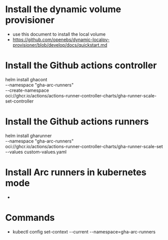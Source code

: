 # Install the dynamic volume provisioner
  - use this document to install the local volume 
  - https://github.com/openebs/dynamic-localpv-provisioner/blob/develop/docs/quickstart.md


# Install the Github actions controller
helm install ghacont \
    --namespace "gha-arc-runners" \
    --create-namespace \
    oci://ghcr.io/actions/actions-runner-controller-charts/gha-runner-scale-set-controller 


# Install the Github actions runners
helm install gharunner \
    --namespace "gha-arc-runners" \
    oci://ghcr.io/actions/actions-runner-controller-charts/gha-runner-scale-set  --values custom-values.yaml


# Install Arc runners in kubernetes mode
  - 

# Commands
- kubectl config set-context --current --namespace=gha-arc-runners

